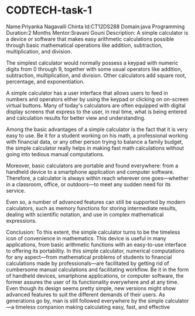# CODTECH-task-1
Name:Priyanka Nagavalli Chinta
Id:CT12DS288
Domain:java Programming
Duration:2 Months
Mentor:Sravani Gouni
Description:
A simple calculator is a device or software that makes easy arithmetic calculations possible through basic mathematical operations like addition, subtraction, multiplication, and division.

The simplest calculator would normally possess a keypad with numeric digits from 0 through 9, together with some usual operators like addition, subtraction, multiplication, and division. Other calculators add square root, percentage, and exponentiation.

A simple calculator has a user interface that allows users to feed in numbers and operators either by using the keypad or clicking on on-screen virtual buttons. Many of today's calculators are often equipped with digital display screens that express to the user, in real time, what is being entered and calculation results for better view and understanding.

Among the basic advantages of a simple calculator is the fact that it is very easy to use. Be it for a student working on his math, a professional working with financial data, or any other person trying to balance a family budget, the simple calculator really helps in making fast math calculations without going into tedious manual computations.

Moreover, basic calculators are portable and found everywhere: from a handheld device to a smartphone application and computer software. Therefore, a calculator is always within reach wherever one goes—whether in a classroom, office, or outdoors—to meet any sudden need for its service.

Even so, a number of advanced features can still be supported by modern calculators, such as memory functions for storing intermediate results, dealing with scientific notation, and use in complex mathematical expressions.

Conclusion: 
To this extent, the simple calculator turns to be the timeless icon of convenience in mathematics. This device is useful in many applications, from basic arithmetic functions with an easy-to-use interface to offering its portability. In this simple calculator, numerical computations for any aspect—from mathematical problems of students to financial calculations made by professionals—are facilitated by getting rid of cumbersome manual calculations and facilitating workflow. Be it in the form of handheld devices, smartphone applications, or computer software, the former assures the user of its functionality everywhere and at any time. Even though its design seems pretty simple, new versions might show advanced features to suit the different demands of their users. As generations go by, man is still followed everywhere by the simple calculator—a timeless companion making calculating easy, fast, and effective
